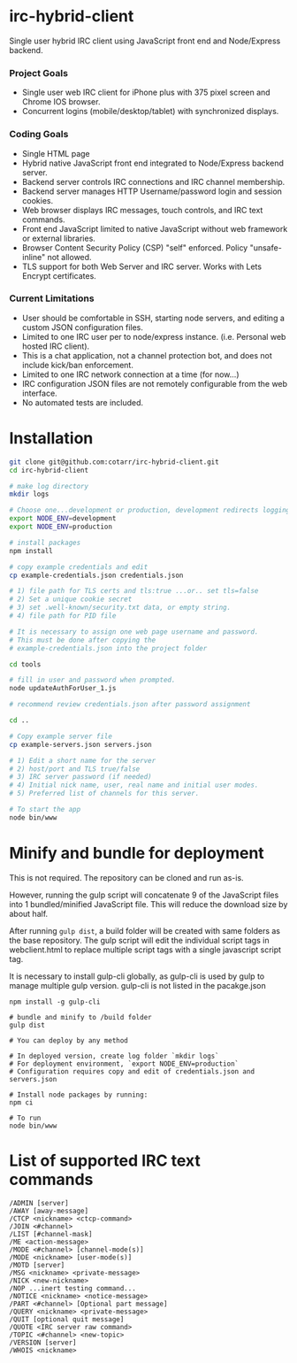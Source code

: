 # irc-hybrid-client

Single user hybrid IRC client using JavaScript front end and Node/Express backend.

### Project Goals

- Single user web IRC client for iPhone plus with 375 pixel screen and Chrome IOS browser.
- Concurrent logins (mobile/desktop/tablet) with synchronized displays.

### Coding Goals

- Single HTML page
- Hybrid native JavaScript front end integrated to Node/Express backend server.
- Backend server controls IRC connections and IRC channel membership.
- Backend server manages HTTP Username/password login and session cookies.
- Web browser displays IRC messages, touch controls, and IRC text commands.
- Front end JavaScript limited to native JavaScript without web framework or external libraries.
- Browser Content Security Policy (CSP) "self" enforced. Policy "unsafe-inline" not allowed.
- TLS support for both Web Server and IRC server. Works with Lets Encrypt certificates.

### Current Limitations

- User should be comfortable in SSH, starting node servers, and editing a custom JSON configuration files.
- Limited to one IRC user per to node/express instance. (i.e. Personal web hosted IRC client).
- This is a chat application, not a channel protection bot, and does not include kick/ban enforcement.
- Limited to one IRC network connection at a time (for now...)
- IRC configuration JSON files are not remotely configurable from the web interface.
- No automated tests are included.

# Installation

```bash
git clone git@github.com:cotarr/irc-hybrid-client.git
cd irc-hybrid-client

# make log directory
mkdir logs

# Choose one...development or production, development redirects logging to console.
export NODE_ENV=development
export NODE_ENV=production

# install packages
npm install

# copy example credentials and edit
cp example-credentials.json credentials.json

# 1) file path for TLS certs and tls:true ...or.. set tls=false
# 2) Set a unique cookie secret
# 3) set .well-known/security.txt data, or empty string.
# 4) file path for PID file

# It is necessary to assign one web page username and password.
# This must be done after copying the
# example-credentials.json into the project folder

cd tools

# fill in user and password when prompted.
node updateAuthForUser_1.js

# recommend review credentials.json after password assignment

cd ..

# Copy example server file
cp example-servers.json servers.json

# 1) Edit a short name for the server
# 2) host/port and TLS true/false
# 3) IRC server password (if needed)
# 4) Initial nick name, user, real name and initial user modes.
# 5) Preferred list of channels for this server.

# To start the app
node bin/www
```

# Minify and bundle for deployment

This is not required. The repository can be cloned and run as-is.

However, running the gulp script will concatenate 9 of the JavaScript
files into 1 bundled/minified JavaScript file.
This will reduce the  download size by about half.

After running `gulp dist`, a build folder will be created with same
folders as the base repository. The gulp script will edit the individual
script tags in webclient.html to replace multiple script tags
with a single javascript script tag.

It is necessary to install gulp-cli globally, as gulp-cli
is used by gulp to manage multiple gulp version. gulp-cli is not
listed in the pacakge.json

```
npm install -g gulp-cli

# bundle and minify to /build folder
gulp dist

# You can deploy by any method

# In deployed version, create log folder `mkdir logs`
# For deployment environment, `export NODE_ENV=production`
# Configuration requires copy and edit of credentials.json and servers.json

# Install node packages by running:
npm ci

# To run
node bin/www
```

# List of supported IRC text commands

```
/ADMIN [server]
/AWAY [away-message]
/CTCP <nickname> <ctcp-command>
/JOIN <#channel>
/LIST [#channel-mask]
/ME <action-message>
/MODE <#channel> [channel-mode(s)]
/MODE <nickname> [user-mode(s)]
/MOTD [server]
/MSG <nickname> <private-message>
/NICK <new-nickname>
/NOP ...inert testing command...
/NOTICE <nickname> <notice-message>
/PART <#channel> [Optional part message]
/QUERY <nickname> <private-message>
/QUIT [optional quit message]
/QUOTE <IRC server raw command>
/TOPIC <#channel> <new-topic>
/VERSION [server]
/WHOIS <nickname>
```
